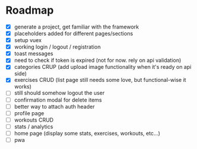 # Roadmap

- [x] generate a project, get familiar with the framework
- [x] placeholders added for different pages/sections
- [x] setup vuex
- [x] working login / logout / registration
- [x] toast messages
- [x] need to check if token is expired (not for now. rely on api validation)
- [x] categories CRUP (add upload image functionality when it's ready on api side)
- [x] exercises CRUD (list page still needs some love, but functional-wise it works)
- [ ] still should somehow logout the user
- [ ] confirmation modal for delete items
- [ ] better way to attach auth header
- [ ] profile page
- [ ] workouts CRUD
- [ ] stats / analytics
- [ ] home page (display some stats, exercises, workouts, etc...)
- [ ] pwa
